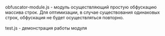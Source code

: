 obfuscator-module.js - модуль осуществляющий простую обфускацию массива строк. Для оптимизации, в случае существования одинаковых строк,
обфускация не будет осуществлятьcя повторно.
<br>
<br>
test.js - демонстрация работы модуля
